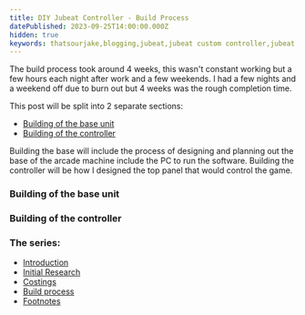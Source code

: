 ```yaml
---
title: DIY Jubeat Controller - Build Process
datePublished: 2023-09-25T14:00:00.000Z
hidden: true
keywords: thatsourjake,blogging,jubeat,jubeat custom controller,jubeat diy,youbeat controller
---
```


The build process took around 4 weeks, this wasn't constant working but a few hours each night after work and a few weekends. I had a few nights and a weekend off due to burn out but 4 weeks was the rough completion time.

This post will be split into 2 separate sections:
- [Building of the base unit](#buildingofthebaseunit)
- [Building of the controller](#buildingofthecontroller)

Building the base will include the process of designing and planning out the base of the arcade machine include the PC to run the software. Building the controller will be how I designed the top panel that would control the game.

### Building of the base unit

### Building of the controller

### The series:
- [Introduction](.)
- [Initial Research](./initial-research)
- [Costings](./costings)
- <ins>Build process</ins>
- [Footnotes](./footnotes)
